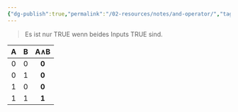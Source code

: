 ```yaml
---
{"dg-publish":true,"permalink":"/02-resources/notes/and-operator/","tags":["#mathe","#informatik/logik"],"noteIcon":"","updated":"2025-09-16T10:35:03.000+02:00"}
---
```



>Es ist nur TRUE wenn beides Inputs TRUE sind.

|  A  |  B  | **A∧B** |
| :-: | :-: | :-----: |
|  0  |  0  |  **0**  |
|  0  |  1  |  **0**  |
|  1  |  0  |  **0**  |
|  1  |  1  |  **1**  |
<style> .container {font-family: sans-serif; text-align: center;} .button-wrapper button {z-index: 1;height: 40px; width: 100px; margin: 10px;padding: 5px;} .excalidraw .App-menu_top .buttonList { display: flex;} .excalidraw-wrapper { height: 800px; margin: 50px; position: relative;} :root[dir="ltr"] .excalidraw .layer-ui__wrapper .zen-mode-transition.App-menu_bottom--transition-left {transform: none;} </style><script src="https://cdn.jsdelivr.net/npm/react@17/umd/react.production.min.js"></script><script src="https://cdn.jsdelivr.net/npm/react-dom@17/umd/react-dom.production.min.js"></script><script type="text/javascript" src="https://cdn.jsdelivr.net/npm/@excalidraw/excalidraw@0/dist/excalidraw.production.min.js"></script><div id="AND-Operator_2024-07-26_1354.31.excalidraw.md1"></div><script>(function(){const InitialData={"type":"excalidraw","version":2,"source":"https://github.com/zsviczian/obsidian-excalidraw-plugin/releases/tag/2.2.10","elements":[{"id":"8TimtquVFMVxMLRDl5raA","type":"ellipse","x":-384,"y":-85.2421875,"width":24,"height":22,"angle":0,"strokeColor":"#1e1e1e","backgroundColor":"transparent","fillStyle":"solid","strokeWidth":2,"strokeStyle":"solid","roughness":1,"opacity":100,"groupIds":[],"frameId":null,"index":"a0","roundness":{"type":2},"seed":50019803,"version":39,"versionNonce":284622837,"isDeleted":false,"boundElements":null,"updated":1721995012653,"link":null,"locked":false},{"type":"ellipse","version":29,"versionNonce":1559631707,"index":"a1","isDeleted":false,"id":"0z135kkqZ47buqjJU_qBp","fillStyle":"solid","strokeWidth":2,"strokeStyle":"solid","roughness":1,"opacity":100,"angle":0,"x":-383,"y":-26.2421875,"strokeColor":"#1e1e1e","backgroundColor":"transparent","width":24,"height":22,"seed":1500808725,"groupIds":[],"frameId":null,"roundness":{"type":2},"boundElements":[],"updated":1721995006317,"link":null,"locked":false},{"id":"ZCGSHYtXXPXeugWXClRJr","type":"line","x":-373,"y":-84.2421875,"width":0,"height":74,"angle":0,"strokeColor":"#1e1e1e","backgroundColor":"transparent","fillStyle":"solid","strokeWidth":2,"strokeStyle":"solid","roughness":1,"opacity":100,"groupIds":[],"frameId":null,"index":"a3","roundness":{"type":2},"seed":1794862651,"version":38,"versionNonce":1542474939,"isDeleted":false,"boundElements":null,"updated":1721995026341,"link":null,"locked":false,"points":[[0,0],[0,-74]],"lastCommittedPoint":null,"startBinding":null,"endBinding":null,"startArrowhead":null,"endArrowhead":null},{"id":"dG40YbxHT7XNmZynYkiZu","type":"line","x":-372,"y":-158.2421875,"width":147,"height":0,"angle":0,"strokeColor":"#1e1e1e","backgroundColor":"transparent","fillStyle":"solid","strokeWidth":2,"strokeStyle":"solid","roughness":1,"opacity":100,"groupIds":[],"frameId":null,"index":"a4","roundness":{"type":2},"seed":56425819,"version":32,"versionNonce":641457179,"isDeleted":false,"boundElements":null,"updated":1721995032727,"link":null,"locked":false,"points":[[0,0],[147,0]],"lastCommittedPoint":null,"startBinding":null,"endBinding":null,"startArrowhead":null,"endArrowhead":null},{"type":"line","version":60,"versionNonce":224318875,"index":"a5","isDeleted":false,"id":"UoLp4E0oQLTtiHIXRv3T-","fillStyle":"solid","strokeWidth":2,"strokeStyle":"solid","roughness":1,"opacity":100,"angle":0,"x":-160.54196774326266,"y":-157.64643385313056,"strokeColor":"#1e1e1e","backgroundColor":"transparent","width":147,"height":0,"seed":227810421,"groupIds":[],"frameId":null,"roundness":{"type":2},"boundElements":[],"updated":1721995039214,"link":null,"locked":false,"startBinding":null,"endBinding":null,"lastCommittedPoint":null,"startArrowhead":null,"endArrowhead":null,"points":[[0,0],[147,0]]},{"type":"line","version":67,"versionNonce":111117339,"index":"a6","isDeleted":false,"id":"86jH9J3Bkw5a2xjIGhUk_","fillStyle":"solid","strokeWidth":2,"strokeStyle":"solid","roughness":1,"opacity":100,"angle":0,"x":51.45803225673734,"y":-157.64643385313056,"strokeColor":"#1e1e1e","backgroundColor":"transparent","width":147,"height":0,"seed":1249936469,"groupIds":[],"frameId":null,"roundness":{"type":2},"boundElements":[],"updated":1721995043799,"link":null,"locked":false,"startBinding":null,"endBinding":null,"lastCommittedPoint":null,"startArrowhead":null,"endArrowhead":null,"points":[[0,0],[147,0]]},{"id":"KGeo6JOo3JK0XZUgSZDO5","type":"line","x":-225,"y":-160.2421875,"width":51,"height":34,"angle":0,"strokeColor":"#1e1e1e","backgroundColor":"transparent","fillStyle":"solid","strokeWidth":2,"strokeStyle":"solid","roughness":1,"opacity":100,"groupIds":[],"frameId":null,"index":"a7","roundness":{"type":2},"seed":495187061,"version":104,"versionNonce":300817589,"isDeleted":false,"boundElements":null,"updated":1721995052569,"link":null,"locked":false,"points":[[0,0],[51,-34]],"lastCommittedPoint":null,"startBinding":null,"endBinding":null,"startArrowhead":null,"endArrowhead":null},{"type":"line","version":125,"versionNonce":1867006357,"index":"a8","isDeleted":false,"id":"TDc1NiAOUYxPZHQp995z2","fillStyle":"solid","strokeWidth":2,"strokeStyle":"solid","roughness":1,"opacity":100,"angle":0,"x":-15.41392689964735,"y":-157.91988636814057,"strokeColor":"#1e1e1e","backgroundColor":"transparent","width":51,"height":34,"seed":307206587,"groupIds":[],"frameId":null,"roundness":{"type":2},"boundElements":[],"updated":1721995058703,"link":null,"locked":false,"startBinding":null,"endBinding":null,"lastCommittedPoint":null,"startArrowhead":null,"endArrowhead":null,"points":[[0,0],[51,-34]]},{"id":"8H_1br_gap8tb698O8gxb","type":"ellipse","x":158,"y":-89.2421875,"width":80,"height":72,"angle":0,"strokeColor":"#1e1e1e","backgroundColor":"transparent","fillStyle":"solid","strokeWidth":2,"strokeStyle":"solid","roughness":1,"opacity":100,"groupIds":[],"frameId":null,"index":"a9","roundness":{"type":2},"seed":274374741,"version":135,"versionNonce":1100457141,"isDeleted":false,"boundElements":null,"updated":1721995226879,"link":null,"locked":false},{"id":"l6Sr4pizo1dvTRO1Kay39","type":"line","x":197,"y":-159.2421875,"width":0,"height":66,"angle":0,"strokeColor":"#1e1e1e","backgroundColor":"transparent","fillStyle":"solid","strokeWidth":2,"strokeStyle":"solid","roughness":1,"opacity":100,"groupIds":[],"frameId":null,"index":"aA","roundness":{"type":2},"seed":11616187,"version":33,"versionNonce":953370843,"isDeleted":false,"boundElements":null,"updated":1721995222844,"link":null,"locked":false,"points":[[0,0],[0,66]],"lastCommittedPoint":null,"startBinding":null,"endBinding":null,"startArrowhead":null,"endArrowhead":null},{"type":"line","version":56,"versionNonce":1439812635,"index":"aB","isDeleted":false,"id":"aRub7Fq-cRbQpHTskw0vW","fillStyle":"solid","strokeWidth":2,"strokeStyle":"solid","roughness":1,"opacity":100,"angle":0,"x":199.17998194135725,"y":-14.627953987456863,"strokeColor":"#1e1e1e","backgroundColor":"transparent","width":0,"height":66,"seed":1736869077,"groupIds":[],"frameId":null,"roundness":{"type":2},"boundElements":[],"updated":1721995234198,"link":null,"locked":false,"startBinding":null,"endBinding":null,"lastCommittedPoint":null,"startArrowhead":null,"endArrowhead":null,"points":[[0,0],[0,66]]},{"type":"line","version":60,"versionNonce":187871867,"index":"aC","isDeleted":false,"id":"JvuSC9Y8Dq-to09RzU3mI","fillStyle":"solid","strokeWidth":2,"strokeStyle":"solid","roughness":1,"opacity":100,"angle":0,"x":-372.0442621340789,"y":72.60240865908563,"strokeColor":"#1e1e1e","backgroundColor":"transparent","width":0,"height":74,"seed":102749653,"groupIds":[],"frameId":null,"roundness":{"type":2},"boundElements":[],"updated":1721995246622,"link":null,"locked":false,"startBinding":null,"endBinding":null,"lastCommittedPoint":null,"startArrowhead":null,"endArrowhead":null,"points":[[0,0],[0,-74]]},{"id":"G7OG2Fv0GBwaZ89utwoIM","type":"line","x":-373,"y":73.7578125,"width":573,"height":6,"angle":0,"strokeColor":"#1e1e1e","backgroundColor":"transparent","fillStyle":"solid","strokeWidth":2,"strokeStyle":"solid","roughness":1,"opacity":100,"groupIds":[],"frameId":null,"index":"aD","roundness":{"type":2},"seed":1341876245,"version":94,"versionNonce":1944198805,"isDeleted":false,"boundElements":null,"updated":1721995259141,"link":null,"locked":false,"points":[[0,0],[573,-6]],"lastCommittedPoint":null,"startBinding":null,"endBinding":null,"startArrowhead":null,"endArrowhead":null},{"id":"scq-jgGyWZn3_f4XSapDA","type":"line","x":199,"y":46.7578125,"width":1,"height":21,"angle":0,"strokeColor":"#1e1e1e","backgroundColor":"transparent","fillStyle":"solid","strokeWidth":2,"strokeStyle":"solid","roughness":1,"opacity":100,"groupIds":[],"frameId":null,"index":"aE","roundness":{"type":2},"seed":61572085,"version":14,"versionNonce":538106997,"isDeleted":false,"boundElements":null,"updated":1721995272331,"link":null,"locked":false,"points":[[0,0],[-1,21]],"lastCommittedPoint":null,"startBinding":null,"endBinding":null,"startArrowhead":null,"endArrowhead":null},{"id":"KKvfZ-iGODt08NAo7Yt8D","type":"line","x":167,"y":-77.2421875,"width":60,"height":49,"angle":0,"strokeColor":"#1e1e1e","backgroundColor":"transparent","fillStyle":"solid","strokeWidth":2,"strokeStyle":"solid","roughness":1,"opacity":100,"groupIds":[],"frameId":null,"index":"aF","roundness":{"type":2},"seed":1155149307,"version":51,"versionNonce":1586656411,"isDeleted":false,"boundElements":null,"updated":1721995282633,"link":null,"locked":false,"points":[[0,0],[60,49]],"lastCommittedPoint":null,"startBinding":null,"endBinding":null,"startArrowhead":null,"endArrowhead":null},{"id":"27-KLDpVD2D1P1xykHogN","type":"line","x":228,"y":-77.2421875,"width":59,"height":49,"angle":0,"strokeColor":"#1e1e1e","backgroundColor":"transparent","fillStyle":"solid","strokeWidth":2,"strokeStyle":"solid","roughness":1,"opacity":100,"groupIds":[],"frameId":null,"index":"aG","roundness":{"type":2},"seed":1664035131,"version":49,"versionNonce":930624155,"isDeleted":false,"boundElements":null,"updated":1721995291120,"link":null,"locked":false,"points":[[0,0],[-59,49]],"lastCommittedPoint":null,"startBinding":null,"endBinding":null,"startArrowhead":null,"endArrowhead":null},{"id":"IwRYs3raXeQ7cNSCRnMMG","type":"line","x":-377,"y":-86.2421875,"width":77,"height":139,"angle":0,"strokeColor":"#1e1e1e","backgroundColor":"transparent","fillStyle":"solid","strokeWidth":2,"strokeStyle":"solid","roughness":1,"opacity":100,"groupIds":[],"frameId":null,"index":"a2","roundness":{"type":2},"seed":292898485,"version":38,"versionNonce":331569563,"isDeleted":true,"boundElements":null,"updated":1721995022039,"link":null,"locked":false,"points":[[0,0],[77,-139]],"lastCommittedPoint":null,"startBinding":null,"endBinding":null,"startArrowhead":null,"endArrowhead":null}],"appState":{"theme":"dark","viewBackgroundColor":"#ffffff","currentItemStrokeColor":"#1e1e1e","currentItemBackgroundColor":"transparent","currentItemFillStyle":"solid","currentItemStrokeWidth":2,"currentItemStrokeStyle":"solid","currentItemRoughness":1,"currentItemOpacity":100,"currentItemFontFamily":1,"currentItemFontSize":20,"currentItemTextAlign":"left","currentItemStartArrowhead":null,"currentItemEndArrowhead":"arrow","scrollX":857.5,"scrollY":476.7578125,"zoom":{"value":1},"currentItemRoundness":"round","gridSize":null,"gridColor":{"Bold":"#C9C9C9FF","Regular":"#EDEDEDFF"},"currentStrokeOptions":null,"previousGridSize":null,"frameRendering":{"enabled":true,"clip":true,"name":true,"outline":true},"objectsSnapModeEnabled":false},"files":{}};InitialData.scrollToContent=true;App=()=>{const e=React.useRef(null),t=React.useRef(null),[n,i]=React.useState({width:void 0,height:void 0});return React.useEffect(()=>{i({width:t.current.getBoundingClientRect().width,height:t.current.getBoundingClientRect().height});const e=()=>{i({width:t.current.getBoundingClientRect().width,height:t.current.getBoundingClientRect().height})};return window.addEventListener("resize",e),()=>window.removeEventListener("resize",e)},[t]),React.createElement(React.Fragment,null,React.createElement("div",{className:"excalidraw-wrapper",ref:t},React.createElement(ExcalidrawLib.Excalidraw,{ref:e,width:n.width,height:n.height,initialData:InitialData,viewModeEnabled:!0,zenModeEnabled:!0,gridModeEnabled:!1})))},excalidrawWrapper=document.getElementById("AND-Operator_2024-07-26_1354.31.excalidraw.md1");ReactDOM.render(React.createElement(App),excalidrawWrapper);})();</script>